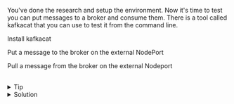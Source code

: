 You've done the research and setup the environment. Now it's time to test you can put messages to a broker and consume them. There is a tool called kafkacat that you can use to test it from the command line.

Install kafkacat 

Put a message to the broker on the external NodePort

Pull a message from the broker on the external Nodeport

<br>

<details>
<summary>Tip</summary>

Relevant Documentation [kafkacat](https://dev.to/de_maric/learn-how-to-use-kafkacat-the-most-versatile-kafka-cli-client-1kb4)

</details>

<details>
<summary>Solution</summary>

Install kafkacat tool
```plain
apt -y install kafkacat
```{{exec}}

Send a message into kafka with kafkacat

```plain
echo "This is my first message" | kafkacat -P -b node01:31000 -t test
```{{exec}}

Now we consume that message from kafka. 

```plain
kafkacat -C -b node01:31000 -t test
```{{exec}}

If this works, you can continue to use whatever other tool you may want to work with. For now your team has a funcioning Kafka broker and can start to work on event driven architecture in your environment.

</details>